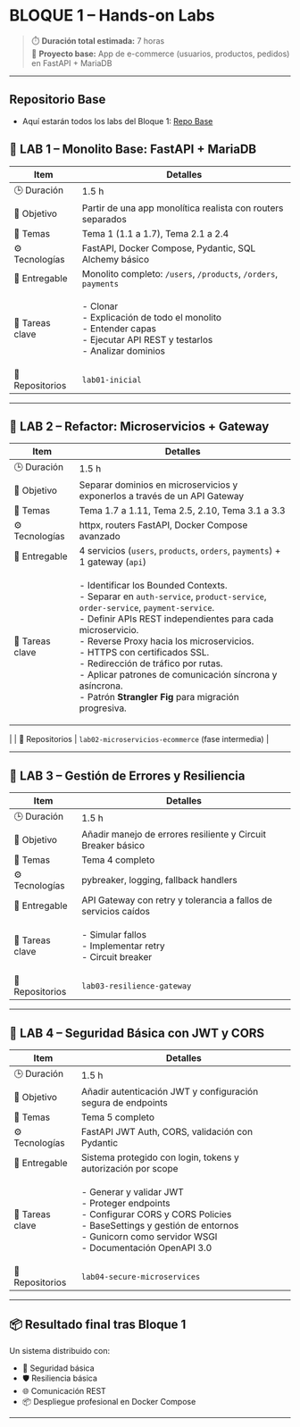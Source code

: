 # BLOQUE 1 – Hands-on Labs

> ⏱️ **Duración total estimada:** 7 horas\
> 🧱 **Proyecto base:** App de e-commerce (usuarios, productos, pedidos) en FastAPI + MariaDB

***
## Repositorio Base

- Aquí estarán todos los labs del Bloque 1: [Repo Base](https://github.com/docenciait/fa-training-labs-alumnos)


## 🔹 LAB 1 – Monolito Base: FastAPI + MariaDB



| Item            | Detalles                                                                          |
| --------------- | --------------------------------------------------------------------------------- |
| 🕒 Duración     | 1.5 h                                                                             |
| 🎯 Objetivo     | Partir de una app monolítica realista con routers separados                       |
| 🧠 Temas        | Tema 1 (1.1 a 1.7), Tema 2.1 a 2.4                                                |
| ⚙️ Tecnologías  | FastAPI, Docker Compose, Pydantic, SQL Alchemy básico                                      |
| 📁 Entregable   | Monolito completo: `/users`, `/products`, `/orders`, `payments`                               |
| 🧪 Tareas clave | <p>- Clonar<br> - Explicación de todo el monolito <br>- Entender capas<br>- Ejecutar API REST y testarlos <br>- Analizar dominios</p> |
| 🧩 Repositorios | `lab01-inicial`                                                |

***

## 🔹 LAB 2 – Refactor: Microservicios + Gateway

| Item            | Detalles                                                                    |
| --------------- | --------------------------------------------------------------------------- |
| 🕒 Duración     | 1.5 h                                                                       |
| 🎯 Objetivo     | Separar dominios en microservicios y exponerlos a través de un API Gateway  |
| 🧠 Temas        | Tema 1.7 a 1.11, Tema 2.5, 2.10, Tema 3.1 a 3.3                             |
| ⚙️ Tecnologías  | httpx, routers FastAPI, Docker Compose avanzado                             |
| 📁 Entregable   | 4 servicios (`users`, `products`, `orders`, `payments`) + 1 gateway (`api`)             |
| 🧪 Tareas clave | <p> - Identificar los Bounded Contexts. <br> - Separar en `auth-service`, `product-service`, `order-service`, `payment-service`.  <br> - Definir APIs REST independientes para cada microservicio. <br> - Reverse Proxy hacia los microservicios. <br> - HTTPS con certificados SSL. <br> - Redirección de tráfico por rutas. <br> - Aplicar patrones de comunicación síncrona y asíncrona. <br> - Patrón **Strangler Fig** para migración progresiva. </p>
|
| 🧩 Repositorios | `lab02-microservicios-ecommerce` (fase intermedia)                    |

***

## 🔹 LAB 3 – Gestión de Errores y Resiliencia

| Item            | Detalles                                                            |
| --------------- | ------------------------------------------------------------------- |
| 🕒 Duración     | 1.5 h                                                               |
| 🎯 Objetivo     | Añadir manejo de errores resiliente y Circuit Breaker básico        |
| 🧠 Temas        | Tema 4 completo                                                     |
| ⚙️ Tecnologías  | pybreaker, logging, fallback handlers                               |
| 📁 Entregable   | API Gateway con retry y tolerancia a fallos de servicios caídos     |
| 🧪 Tareas clave | <p>- Simular fallos<br>- Implementar retry<br>- Circuit breaker</p> |
| 🧩 Repositorios | `lab03-resilience-gateway`                                          |

***

## 🔹 LAB 4 – Seguridad Básica con JWT y CORS

| Item            | Detalles                                                                    |
| --------------- | --------------------------------------------------------------------------- |
| 🕒 Duración     | 1.5 h                                                                       |
| 🎯 Objetivo     | Añadir autenticación JWT y configuración segura de endpoints                |
| 🧠 Temas        | Tema 5 completo                                                             |
| ⚙️ Tecnologías  | FastAPI JWT Auth, CORS, validación con Pydantic                             |
| 📁 Entregable   | Sistema protegido con login, tokens y autorización por scope                |
| 🧪 Tareas clave | <p>- Generar y validar JWT<br>- Proteger endpoints<br>- Configurar CORS y CORS Policies <br> - BaseSettings y gestión de entornos <br> - Gunicorn como servidor WSGI <br> - Documentación OpenAPI 3.0</p> |
| 🧩 Repositorios | `lab04-secure-microservices`                                                |

***

## 📦 Resultado final tras Bloque 1

Un sistema distribuido con:

* 🔐 Seguridad básica
* 🛡️ Resiliencia básica
* 🌐 Comunicación REST
* 📦 Despliegue profesional en Docker Compose

***

